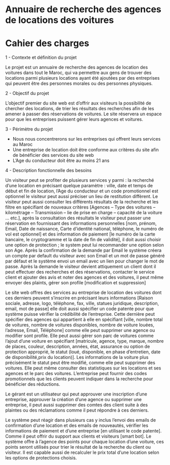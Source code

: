 # Annuaire de recherche des agences de locations des voitures


# Cahier des charges


1 - Contexte et définition du projet

Le projet est un annuaire de recherche des agences de location des voitures dans tout le Maroc, qui va permettre aux gens de trouver des locations parmi plusieurs locations ayant été ajoutées par des entreprises qui peuvent être des personnes morales ou des personnes physiques.

2 - Objectif du projet

L’objectif premier du site web est d’offrir aux visiteurs la possibilité de chercher des locations, de trier les résultats des recherches afin de les amener à passer des réservations de voitures.
Le site réservera un espace pour que les entreprises puissent gérer leurs agences et voitures.

3 - Périmètre du projet

-	Nous nous concentrerons sur les entreprises qui offrent leurs services au Maroc 
-	Une entreprise de location doit être conforme aux critères du site afin de bénéficier des services du site web
-	L’Age du conducteur doit être au moins 21 ans 

4 - Description fonctionnelle des besoins

Un visiteur peut se profiter de plusieurs services y parmi : la recherché d’une location en précisant quelque paramètre : ville, date et temps de début et fin de location, l’Age du conducteur et un code promotionnel est optionnel le visiteur peut aussi préciser un lieu de restitution diffèrent.
Le visiteur peut aussi consulter les différents résultats de la recherche et les filtre en spécifiant de nouveaux critères [Agences – Type des voitures – kilométrage – Transmission – lie de prise en charge – capacité de la voiture … etc.], après la consultation des résultats le visiteur peut passer une réservation en fournissant des informations personnelles [nom, prénom, Email, Date de naissance, Carte d’identité national, téléphone, le numéro de vol est optionnel] et des information de paiement [le numéro de la carte bancaire, le cryptogramme et la date de fin de validité], il doit aussi choisir une option de protection ; le system peut lui recommander une option selon son Age. Après la confirmation de la demande par Email le système créera un compte par default du visiteur avec son Email et un mot de passe généré par défaut et le système envoi un email avec un lien pour changer le mot de passe.
Après la demande le visiteur devient attiquement un client dont il peut effectuer des recherches et des réservations, contacter le service client et ajouter des avis et noter des agences et des voitures, il peut même envoyer des plaints, gérer son profile [modification et suppression]

Le site web offres des services au entreprise de location des voitures dont ces derniers peuvent s’inscrire en précisant leurs informations [Raison sociale, adresse, logo, téléphone, fax, ville, statues juridique, description, email, mot de passe] elle doit aussi spécifier un code patente pour que système puisse vérifier la crédibilité de l’entreprise. Cette dernière peut spécifier des agences qui appartient à elle en spécifiant [ville, nombre total de voitures, nombre de voitures disponibles, nombre de voiture louées, l’adresse, Email, Téléphone] comme elle peut supprimer une agence ou modifier sont profile. Elle peut aussi gérer son parc de voitures comme l’ajout d’une voiture en spécifiant [matricule, agence, type, marque, nombre de places, couleur, description, années, état, assurance ou option de protection approprié, le statut (loué, disponible, en phase d’entretien, date de disponibilité,prix du location)]. Les informations de la voiture plus précisément le statut peut être modifié, comme elle peut supprimer des voitures. Elle peut même consulter des statistiques sur les locations et ses agences et le parc des voitures.
L’entreprise peut fournir des codes promotionnels que les clients peuvent indiquer dans la recherche pour bénéficier des réductions.

Le gérant est un utilisateur qui peut approuver une inscription d’une entreprise, approuver la création d’une agence ou supprimer une entreprise, il peut aussi supprimer des comtes des client suite à des plaintes ou des réclamations comme il peut répondre à ces derniers.

Le système peut réagir dans plusieurs cas y inclus l’envoi des emails de confirmation d’une location et des emails de nouveautés, vérifier les informations de paiement et d’une entreprise [en utilisant le code patente]. Comme il peut offrir du support aux clients et visiteurs [smart bot].
Le système offre à l’agence des points pour chaque location d’une voiture, ces points seront utilisés pour trier le résultat de la recherche du client ou visiteur. Il est capable aussi de recalculer le prix total d’une location selon les options de protections choisis.
